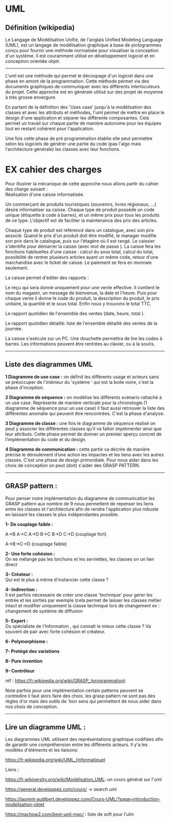 # UML

## Définition (wikipedia)
Le Langage de Modélisation Unifié, de l'anglais Unified Modeling Language (UML), est un langage de modélisation graphique à base de pictogrammes conçu pour fournir une méthode normalisée pour visualiser la conception d'un système. Il est couramment utilisé en développement logiciel et en conception orientée objet.


----


L'uml est une méthode qui permet le découpage d'un logiciel dans une phase en amont de la programmation. Cette méthode permet via des documents graphiques de communiquer avec les différents interlocuteurs du projet. Cette approche est en générale utilisé sur des projet de moyenne à très grosse envergure.

En partant de la définition des 'Uses case' jusqu'à la modélisation des classes et avec les attributs et méthodes, l'uml permet de mettre en place le design d'une application et séparer les différente composantes. Cela permet un travail sur chaque partie de manière autonome pour les équipes tout en restant cohérent pour l'application.

Une fois cette phase de pré programmation établie elle peut permettre selon les logiciels de générer une partie du code (pas l'algo mais l'architecture générale) les classes avec leur fonctions.

# EX cahier des charges
Pour illustrer la mécanique de cette approche nous allons partir du cahier des charge suivant :     
Réalisation d'une caisse informatisée.     

Un commerçant de produits touristiques (souvenirs, livres régionaux, ...) désire informatiser sa caisse. Chaque type de produit possède un code unique (étiquette à code à barres), et un même prix pour tous les produits de ce type. L'objectif est de faciliter la maintenance des prix des articles.     

Chaque type de produit est référencé dans un catalogue, avec son prix associé. Quand le prix d'un produit doit être modifié, le manager modifie son prix dans le catalogue, puis sur l'étagère où il est rangé. Le caissier s'identifie pour démarrer la caisse (avec mot de passe ). La caisse fera les fonctions habituelles d'une caisse : calcul du sous total, calcul du total, possibilité de rentrer plusieurs articles ayant un même code, retour d'une marchandise avec le ticket de caisse. Le paiement se fera en monnaie seulement.      

La caisse permet d'éditer des rapports :     

Le reçu qui sera donné uniquement pour une vente effective. Il contient le nom du magasin, un message de bienvenue, la date et l'heure. Puis pour chaque vente il donne le code du produit, la description du produit, le prix unitaire, la quantité et le sous total. Enfin nous y trouvons le total TTC.     

Le rapport quotidien de l'ensemble des ventes (date, heure, total ).     

Le rapport quotidien détaillé: liste de l'ensemble détaillé des ventes de la journée.     

La caisse s'exécute sur un PC. Une douchette permettra de lire les codes à barres. Les informations peuvent être rentrées au clavier, ou à la souris.     


----


## Liste des diagrammes UML
**1 Diagramme de use case :** on définit les différents usage et acteurs sans se préoccuper de l'intérieur du 'système ' qui est la boite noire, c'est la phase d'inception.     



**2 Diagramme de séquence :** on modélise les différents scénario rattaché à un use case. Représente de manière verticale pour la chronologie.(1 diagramme de séquence pour un use case) il faut aussi retrouver la liste des différentes anomalie qui peuvent être rencontrées. C'est la phase d'analyse.     



**3 Diagramme de classe :** une fois le diagramme de séquence réalisé on peut y associer les différentes classes qu'il va falloir implémenter ainsi que leur attributs. Cette phase permet de donner un premier aperçu concret de l’implémentation du code et du design.     



**4 Diagramme de communication :** cette partie va décrire de manière précise le déroulement d’une action les impactes et les liens avec les autres classes. C'est une phase de design primordiale. Pour nous aider dans les choix de conception on peut (doit) s'aider des GRASP PATTERN.     

----

## GRASP pattern : 
Pour penser notre implémentation du diagramme de communication les GRASP pattern aux nombre de 9 nous permettent de repenser les liens entre les classes et l'architecture afin de rendre l'application plus robuste en laissant les classes le plus indépendantes possible.   

**1- De couplage faible :**

A→B A→C A→D B→C B→D C→D (couplage fort)

A→B→C→D (couplage faible)

**2- Une forte cohésion :**     
On ne mélange pas les torchons et les serviettes, les classes on un lien direct

**3- Créateur :**     
Qui est le plus à même d'instancier cette classe ?     

**4- Indirection :**      
Il est parfois nécessaire de créer une classe 'technique' pour gerer les entrée et les sorties par exemple (cela permet de laisser les classes métier intact et modifier uniquement la classe technique lors de changement ex : changement de système de diffusion

**5- Expert :**      
Ou spécialiste de l'Information , qui connaît le mieux cette classe ? Va souvent de pair avec forte cohésion et créateur.

**6- Polymorphisme :**    

**7- Protégé des variations**

**8- Pure invention**

**9- Contrôleur**

réf : https://fr.wikipedia.org/wiki/GRASP_(programmation)



Note parfois pour une implémentation certain patterns peuvent se contredire il faut alors faire des choix, les grasp pattern ne sont pas des règles d'or mais des outils de 'bon sens qui permettent de nous aider dans nos choix de conception.

----

## Lire un diagramme UML :

Les diagrammes UML utilisent des représentations graphique codifiées afin de garantir une compréhension entre les différents acteurs. Il y'a les modèles d'éléments et les liaisons:

https://fr.wikipedia.org/wiki/UML_(informatique)



Liens :

https://fr.wikiversity.org/wiki/Modélisation_UML: un cours général sur l'uml

https://general.developpez.com/cours/ → search uml

https://laurent-audibert.developpez.com/Cours-UML/?page=introduction-modelisation-objet

https://machow2.com/best-uml-mac/ : liste de soft pour l'ulm

